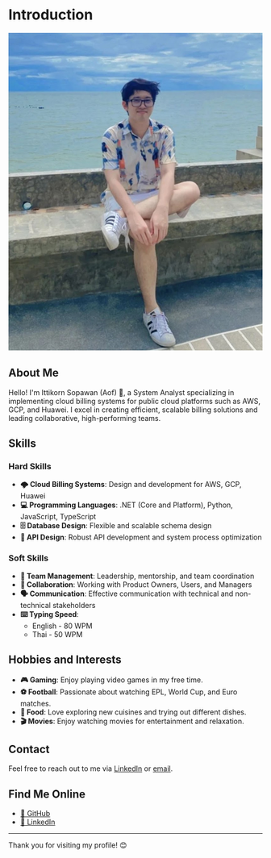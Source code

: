 # Introduction


![Profile Picture](/img/profile.jpg)

## About Me

Hello! I'm Ittikorn Sopawan (Aof) 👋, a System Analyst specializing in implementing cloud billing systems for public cloud platforms such as AWS, GCP, and Huawei. I excel in creating efficient, scalable billing solutions and leading collaborative, high-performing teams.

## Skills


### Hard Skills

- **🌩️ Cloud Billing Systems**: Design and development for AWS, GCP, Huawei
- **💻 Programming Languages**: .NET (Core and Platform), Python, JavaScript, TypeScript
- **🗄️ Database Design**: Flexible and scalable schema design
- **🔗 API Design**: Robust API development and system process optimization

### Soft Skills

- **👥 Team Management**: Leadership, mentorship, and team coordination
- **🤝 Collaboration**: Working with Product Owners, Users, and Managers
- **🗣️ Communication**: Effective communication with technical and non-technical stakeholders
- **⌨️ Typing Speed**: 
    - English - 80 WPM
    - Thai - 50 WPM

## Hobbies and Interests

- **🎮 Gaming**: Enjoy playing video games in my free time.
- **⚽ Football**: Passionate about watching EPL, World Cup, and Euro matches.
- **🍲 Food**: Love exploring new cuisines and trying out different dishes.
- **🎬 Movies**: Enjoy watching movies for entertainment and relaxation.

## Contact

Feel free to reach out to me via [LinkedIn](https://www.linkedin.com/in/ittikorn-sopawan/) or [email](mailto:ittikorn.sopawan).

## Find Me Online

- [🐙 GitHub](https://github.com/ittikornsopawan)
- [🔗 LinkedIn](https://www.linkedin.com/in/ittikorn-sopawan/)

---

Thank you for visiting my profile! 😊
